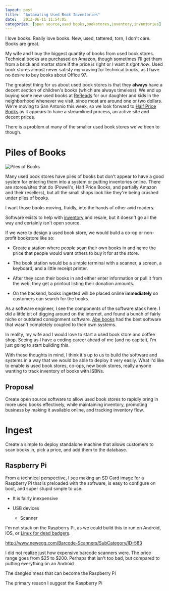 ```yaml
---
layout: post
title:  "Automating Used Book Inventories"
date:   2013-06-11 11:54:05
categories: [open source,used books,bookstores,inventory,inventories]
---
```


I love books. Really love books. New, used, tattered, torn, I don't care. Books are great.

My wife and I buy the biggest quantity of books from used book stores. Technical books are purchased on Amazon, though sometimes I'll get them from a brick and mortar store if the price is right or I want it *right now*. Used book stores almost never satisfy my craving for technical books, as I have no desire to buy books about Office 97.

The greatest thing for us about used book stores is that they **always** have a decent section of children's books (which are always timeless). We end up buying some new used books at [ReReads](http://rereadsonline.com/) for our daughter and kids in the neighborhood whenever we visit, since most are around one or two dollars. We're moving to San Antonio this week, so we look forward to [Half Price Books](http://www.hpb.com) as it appears to have a streamlined process, an active site and decent prices.

There is a problem at many of the smaller used book stores we've been to though.

# Piles of Books

![Piles of Books](https://lh5.googleusercontent.com/-yFKuvoRrgTU/UAXAfFVnpQI/AAAAAAAAADQ/T8qI8ErfM-Y/w640-h480-no/ReReads)

Many used book stores have piles of books but don't appear to have a good system for entering them into a system or putting inventories online. There are stores/sites that do (Powell's, Half Price Books, and partially Amazon and their resellers), but all the small shops look like they're being crushed under piles of books.

I want those books moving, fluidly, into the hands of other avid readers.

Software exists to help with [inventory](http://www.abebooks.com/homebase/software-inventory-management-system-catalog/) and resale, but it doesn't go all the way and certainly isn't open source.

If we were to design a used book store, we would build a co-op or non-profit bookstore like so:

* Create a station where people scan their own books in and name the price that people would want others to buy it for at the store.

* The book station would be a simple terminal with a scanner, a screen, a keyboard, and a little receipt printer.

* After they scan their books in and either enter information or pull it from the web, they get a printout listing their donation amounts.

* On the backend, books ingested will be placed online **immediately** so customers can search for the books.

As a software engineer, I see the components of the software stack here. I did a little bit of digging around on the internet, and found a bunch of fairly niche or outdated consignment software. [Abe books](http://www.abebooks.com/homebase/software-inventory-management-system-catalog/) had the best software that wasn't completely coupled to their own systems.

In reality, my wife and I would love to start a used book store and coffee shop. Seeing as I have a coding career ahead of me (and no capital), I'm just going to start building this.

With these thoughts in mind, I think it's up to us to build the software and systems in a way that we would be able to deploy it very easily. What I'd like to enable is used book stores, co-ops, new book stores, really anyone wanting to track inventory of books with ISBNs.


## Proposal

Create open source software to allow used book stores to rapidly bring in more used books effectively, while maintaining inventory, promoting business by making it available online, and tracking inventory flow.


# Ingest

Create a simple to deploy standalone machine that allows customers to scan books in, pick a price, and add them to the database.

## Raspberry Pi

From a technical perspective, I see making an SD Card image for a Raspberry Pi that is preloaded with the software, is easy to configure on boot, and super stupid simple to use.


* It is fairly inexpensive

* USB devices
    * Scanner

I'm not stuck on the Raspberry Pi, as we could build this to run on Android, iOS, or [Linux for dead badgers](http://www.amazon.com/books/dp/1894953479).

http://www.newegg.com/Barcode-Scanners/SubCategory/ID-583

I did not realize just how expensive barcode scanners were. The price range goes from $25 to $200. Perhaps that isn't too bad, but compared to putting everything on an Android


The dangled mess that can become the Raspberry Pi 


The primary reason I suggest the Raspberry Pi


